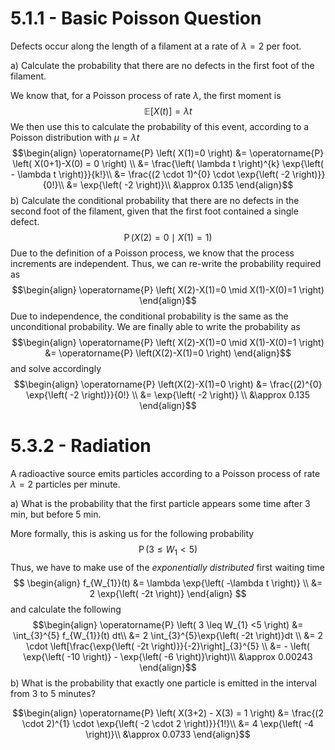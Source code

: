 # 5.1.1 - Basic Poisson Question

Defects occur along the length of a filament at a rate of $\lambda=2$ per foot. 

a) Calculate the probability that there are no defects in the first foot of the filament.

We know that, for a Poisson process of rate $\lambda$, the first moment is 
$$\mathbb{E}\left[X(t)\right] = \lambda t$$
We then use this to calculate the probability of this event, according to a Poisson distribution with $\mu=\lambda t$
$$\begin{align}
\operatorname{P} \left( X(1)=0 \right) &= \operatorname{P} \left( X(0+1)-X(0) = 0 \right) \\
&= \frac{\left( \lambda t \right)^{k} \exp{\left( - \lambda t \right)}}{k!}\\
&= \frac{(2 \cdot 1)^{0} \cdot \exp{\left( -2 \right)}}{0!}\\
&= \exp{\left( -2 \right)}\\
&\approx 0.135 
\end{align}$$
b) Calculate the conditional probability that there are no defects in the second foot of the filament, given that the first foot contained a single defect.
$$\operatorname{P} \left( X(2)=0 \mid X(1)=1 \right)$$
Due to the definition of a Poisson process, we know that the process increments are independent. Thus, we can re-write the probability required as 
$$\begin{align}
\operatorname{P} \left( X(2)-X(1)=0 \mid X(1)-X(0)=1 \right)
\end{align}$$
Due to independence, the conditional probability is the same as the unconditional probability. We are finally able to write the probability as
$$\begin{align}
\operatorname{P} \left( X(2)-X(1)=0 \mid X(1)-X(0)=1 \right) &= \operatorname{P} \left(X(2)-X(1)=0  \right)
\end{align}$$
and solve accordingly
$$\begin{align}
\operatorname{P} \left(X(2)-X(1)=0  \right)  &= \frac{(2)^{0} \exp{\left( -2 \right)}}{0!} \\
&= \exp{\left( -2 \right)} \\
&\approx 0.135
\end{align}$$
# 5.3.2 - Radiation

A radioactive source emits particles according to a Poisson process of rate $\lambda=2$ particles per minute.

a) What is the probability that the first particle appears some time after $3$ min, but before $5$ min.

More formally, this is asking us for the following probability
$$\operatorname{P} \left( 3 \leq W_{1} <5 \right)$$
Thus, we have to make use of the *exponentially distributed* first waiting time
$$
\begin{align}
f_{W_{1}}(t) &=  \lambda \exp{\left( -\lambda t \right)} \\
&= 2 \exp{\left( -2t \right)}
\end{align}
$$
and calculate the following 
$$\begin{align}
\operatorname{P} \left( 3 \leq W_{1} <5 \right) &= \int_{3}^{5} f_{W_{1}}(t) dt\\
&= 2 \int_{3}^{5}\exp{\left( -2t \right)}dt \\
&= 2 \cdot \left[\frac{\exp{\left( -2t \right)}}{-2}\right]_{3}^{5} \\
&= - \left( \exp{\left( -10 \right)} - \exp{\left( -6 \right)}\right)\\
&\approx 0.00243
\end{align}$$
b) What is the probability that exactly one particle is emitted in the interval from $3$ to $5$ minutes?

$$\begin{align}
\operatorname{P} \left( X(3+2) - X(3) = 1 \right) &= \frac{(2 \cdot 2)^{1} \cdot \exp{\left( -2 \cdot 2 \right)}}{1!}\\
&= 4 \exp{\left( -4 \right)}\\
&\approx 0.0733
\end{align}$$
